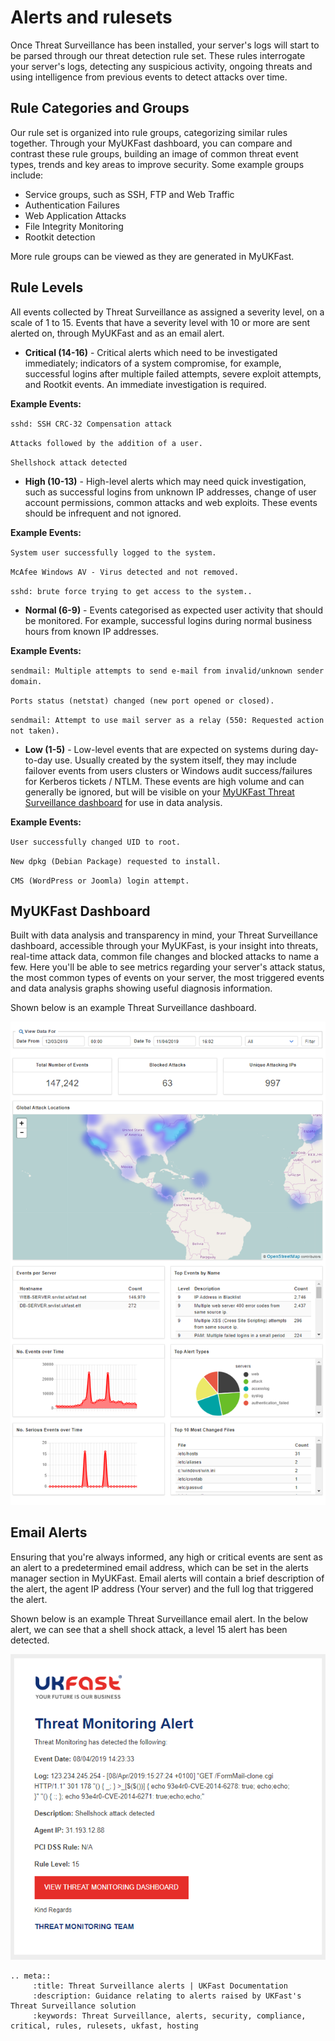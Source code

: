 # Alerts and rulesets

Once Threat Surveillance has been installed, your server's logs will start to be parsed through our threat detection rule set. These rules interrogate your server's logs, detecting any suspicious activity, ongoing threats and using intelligence from previous events to detect attacks over time.

## Rule Categories and Groups

Our rule set is organized into rule groups, categorizing similar rules together. Through your MyUKFast dashboard, you can compare and contrast these rule groups, building an image of common threat event types, trends and key areas to improve security. Some example groups include:

* Service groups, such as SSH, FTP and Web Traffic
* Authentication Failures
* Web Application Attacks
* File Integrity Monitoring
* Rootkit detection

More rule groups can be viewed as they are generated in MyUKFast.

## Rule Levels

All events collected by Threat Surveillance as assigned a severity level, on a scale of 1 to 15. Events that have a severity level with 10 or more are sent alerted on, through MyUKFast and as an email alert.

- **Critical (14-16)** -
Critical alerts which need to be investigated immediately; indicators of a system compromise, for example, successful logins after multiple failed attempts, severe exploit attempts, and Rootkit events. An immediate investigation is required.

**Example Events:**

`sshd: SSH CRC-32 Compensation attack`

`Attacks followed by the addition of a user.`

`Shellshock attack detected`

- **High (10-13)** -
High-level alerts which may need quick investigation, such as successful logins from unknown IP addresses, change of user account permissions, common attacks and web exploits. These events should be infrequent and not ignored.

**Example Events:**

`System user successfully logged to the system.`

`McAfee Windows AV - Virus detected and not removed.`

`sshd: brute force trying to get access to the system..`

- **Normal (6-9)** -
Events categorised as expected user activity that should be monitored. For example, successful logins during normal business hours from known IP addresses.

**Example Events:**

`sendmail: Multiple attempts to send e-mail from invalid/unknown sender domain.`

`Ports status (netstat) changed (new port opened or closed).`

`sendmail: Attempt to use mail server as a relay (550: Requested action not taken).`


- **Low (1-5)** -
Low-level events that are expected on systems during day-to-day use. Usually created by the system itself, they may include failover events from users clusters or Windows audit success/failures for Kerberos tickets / NTLM. These events are high volume and can generally be ignored, but will be visible on your [MyUKFast Threat Surveillance dashboard](#myukfast-dashboard) for use in data analysis.

**Example Events:**

`User successfully changed UID to root.`

`New dpkg (Debian Package) requested to install.`

`CMS (WordPress or Joomla) login attempt.`

## MyUKFast Dashboard

Built with data analysis and transparency in mind, your Threat Surveillance dashboard, accessible through your MyUKFast, is your insight into threats, real-time attack data, common file changes and blocked attacks to name a few. Here you'll be able to see metrics regarding your server's attack status, the most common types of events on your server, the most triggered events and data analysis graphs showing useful diagnosis information.

Shown below is an example Threat Surveillance dashboard.

<div style="text-align: center;">

![thmon-dashboard](files/thmon-dashboard.PNG)

</div>

## Email Alerts

Ensuring that you're always informed, any high or critical events are sent as an alert to a predetermined email address, which can be set in the alerts manager section in MyUKFast. Email alerts will contain a brief description of the alert, the agent IP address (Your server) and the full log that triggered the alert.

Shown below is an example Threat Surveillance email alert. In the below alert, we can see that a shell shock attack, a level 15 alert has been detected.

<div style="text-align: center;">

![example-alert](files/example-alert.PNG)

</div>


```eval_rst
.. meta::
     :title: Threat Surveillance alerts | UKFast Documentation
     :description: Guidance relating to alerts raised by UKFast's Threat Surveillance solution
     :keywords: Threat Surveillance, alerts, security, compliance, critical, rules, rulesets, ukfast, hosting

